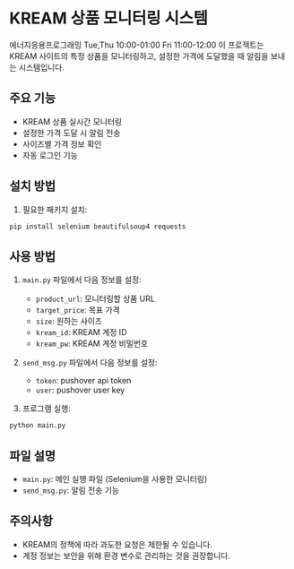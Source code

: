 # KREAM 상품 모니터링 시스템
에너지응용프로그래밍
Tue,Thu 10:00-01:00
Fri 11:00-12:00
이 프로젝트는 KREAM 사이트의 특정 상품을 모니터링하고, 설정한 가격에 도달했을 때 알림을 보내는 시스템입니다.

## 주요 기능

- KREAM 상품 실시간 모니터링
- 설정한 가격 도달 시 알림 전송
- 사이즈별 가격 정보 확인
- 자동 로그인 기능

## 설치 방법

1. 필요한 패키지 설치:
```bash
pip install selenium beautifulsoup4 requests
```

## 사용 방법

1. `main.py` 파일에서 다음 정보를 설정:
   - `product_url`: 모니터링할 상품 URL
   - `target_price`: 목표 가격
   - `size`: 원하는 사이즈
   - `kream_id`: KREAM 계정 ID
   - `kream_pw`: KREAM 계정 비밀번호

2. `send_msg.py` 파일에서 다음 정보를 설정:
   - `token`: pushover api token
   - `user`: pushover user key

2. 프로그램 실행:
```bash
python main.py
```

## 파일 설명

- `main.py`: 메인 실행 파일 (Selenium을 사용한 모니터링)
- `send_msg.py`: 알림 전송 기능

## 주의사항

- KREAM의 정책에 따라 과도한 요청은 제한될 수 있습니다.
- 계정 정보는 보안을 위해 환경 변수로 관리하는 것을 권장합니다. 